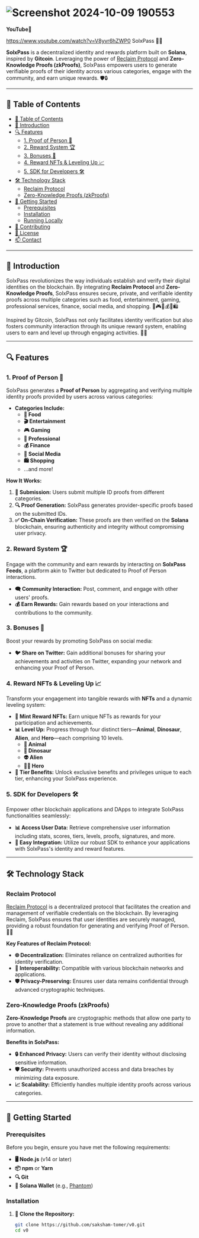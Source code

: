 # ![Screenshot 2024-10-09 190553](https://github.com/user-attachments/assets/23c691c8-68cf-4d84-98a9-30240117d105)

**YouTube📼**

https://www.youtube.com/watch?v=V8yvr6hZWP0
SolxPass 🚀✨

**SolxPass** is a decentralized identity and rewards platform built on **Solana**, inspired by **Gitcoin**. Leveraging the power of [Reclaim Protocol](https://reclaimprotocol.com/) and **Zero-Knowledge Proofs (zkProofs)**, SolxPass empowers users to generate verifiable proofs of their identity across various categories, engage with the community, and earn unique rewards. 🛡️🔒

---

## 🌟 Table of Contents

- [🌟 Table of Contents](#-table-of-contents)
- [🚀 Introduction](#-introduction)
- [🔍 Features](#-features)
  - [1. Proof of Person 👤](#1-proof-of-person-👤)
  - [2. Reward System 🏆](#2-reward-system-🏆)
  - [3. Bonuses 🎁](#3-bonuses-🎁)
  - [4. Reward NFTs & Leveling Up 📈](#4-reward-nfts--leveling-up-📈)
  - [5. SDK for Developers 🛠️](#5-sdk-for-developers-🛠️)
- [🛠️ Technology Stack](#️-technology-stack)
  - [Reclaim Protocol](#reclaim-protocol)
  - [Zero-Knowledge Proofs (zkProofs)](#zero-knowledge-proofs-zkproofs)
- [🚀 Getting Started](#-getting-started)
  - [Prerequisites](#prerequisites)
  - [Installation](#installation)
  - [Running Locally](#running-locally)
- [🤝 Contributing](#-contributing)
- [📜 License](#-license)
- [📫 Contact](#-contact)

---

## 🚀 Introduction

SolxPass revolutionizes the way individuals establish and verify their digital identities on the blockchain. By integrating **Reclaim Protocol** and **Zero-Knowledge Proofs**, SolxPass ensures secure, private, and verifiable identity proofs across multiple categories such as food, entertainment, gaming, professional services, finance, social media, and shopping. 🍔🎮💼💰📱🛍️

Inspired by Gitcoin, SolxPass not only facilitates identity verification but also fosters community interaction through its unique reward system, enabling users to earn and level up through engaging activities. 🤝🌐

---

## 🔍 Features

### 1. Proof of Person 👤

SolxPass generates a **Proof of Person** by aggregating and verifying multiple identity proofs provided by users across various categories:

- **Categories Include:**
  - **🍔 Food**
  - **🎬 Entertainment**
  - **🎮 Gaming**
  - **💼 Professional**
  - **💰 Finance**
  - **📱 Social Media**
  - **🛍️ Shopping**
  - ...and more!

**How It Works:**

1. **📄 Submission:** Users submit multiple ID proofs from different categories.
2. **🔍 Proof Generation:** SolxPass generates provider-specific proofs based on the submitted IDs.
3. **✅ On-Chain Verification:** These proofs are then verified on the **Solana** blockchain, ensuring authenticity and integrity without compromising user privacy.

### 2. Reward System 🏆

Engage with the community and earn rewards by interacting on **SolxPass Feeds**, a platform akin to Twitter but dedicated to Proof of Person interactions.

- **🗨️ Community Interaction:** Post, comment, and engage with other users' proofs.
- **💰 Earn Rewards:** Gain rewards based on your interactions and contributions to the community.

### 3. Bonuses 🎁

Boost your rewards by promoting SolxPass on social media:

- **🐦 Share on Twitter:** Gain additional bonuses for sharing your achievements and activities on Twitter, expanding your network and enhancing your Proof of Person.

### 4. Reward NFTs & Leveling Up 📈

Transform your engagement into tangible rewards with **NFTs** and a dynamic leveling system:

- **🎨 Mint Reward NFTs:** Earn unique NFTs as rewards for your participation and achievements.
- **📊 Level Up:** Progress through four distinct tiers—**Animal**, **Dinosaur**, **Alien**, and **Hero**—each comprising 10 levels.
  - **🐾 Animal**
  - **🦖 Dinosaur**
  - **👽 Alien**
  - **🦸‍♂️ Hero**
- **🎁 Tier Benefits:** Unlock exclusive benefits and privileges unique to each tier, enhancing your SolxPass experience.

### 5. SDK for Developers 🛠️

Empower other blockchain applications and DApps to integrate SolxPass functionalities seamlessly:

- **📊 Access User Data:** Retrieve comprehensive user information including stats, scores, tiers, levels, proofs, signatures, and more.
- **🔌 Easy Integration:** Utilize our robust SDK to enhance your applications with SolxPass's identity and reward features.

---

## 🛠️ Technology Stack

### Reclaim Protocol

[Reclaim Protocol](https://reclaimprotocol.com/) is a decentralized protocol that facilitates the creation and management of verifiable credentials on the blockchain. By leveraging Reclaim, SolxPass ensures that user identities are securely managed, providing a robust foundation for generating and verifying Proof of Person. 🔗🔐

**Key Features of Reclaim Protocol:**

- **🌐 Decentralization:** Eliminates reliance on centralized authorities for identity verification.
- **🔄 Interoperability:** Compatible with various blockchain networks and applications.
- **🛡️ Privacy-Preserving:** Ensures user data remains confidential through advanced cryptographic techniques.

### Zero-Knowledge Proofs (zkProofs)

**Zero-Knowledge Proofs** are cryptographic methods that allow one party to prove to another that a statement is true without revealing any additional information.

**Benefits in SolxPass:**

- **🔒 Enhanced Privacy:** Users can verify their identity without disclosing sensitive information.
- **🛡️ Security:** Prevents unauthorized access and data breaches by minimizing data exposure.
- **📈 Scalability:** Efficiently handles multiple identity proofs across various categories.

---

## 🚀 Getting Started

### Prerequisites

Before you begin, ensure you have met the following requirements:

- **🖥️ Node.js** (v14 or later)
- **📦 npm** or **Yarn**
- **🔍 Git**
- **🦊 Solana Wallet** (e.g., [Phantom](https://phantom.app/))

### Installation

1. **🔗 Clone the Repository:**

   ```bash
   git clone https://github.com/saksham-tomer/v0.git
   cd v0
   ```
